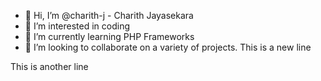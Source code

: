 - 👋 Hi, I’m @charith-j - Charith Jayasekara
- 👀 I’m interested in coding
- 🌱 I’m currently learning PHP Frameworks
- 💞️ I’m looking to collaborate on a variety of projects.
This is a new line

This is another line
<!---
charith-j/charith-j is a ✨ special ✨ repository because its `README.md` (this file) appears on your GitHub profile.
You can click the Preview link to take a look at your changes.
--->
